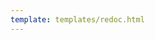 ```yaml
---
template: templates/redoc.html
---
```


<redoc spec-url=../../management-apis/restapis/devportal-v1.yaml></redoc>
<script src="https://cdn.jsdelivr.net/npm/redoc@next/bundles/redoc.standalone.js"> </script>
